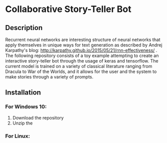 # Collaborative Story-Teller Bot
## Description
Recurrent neural networks are interesting structure of neural networks that apply themselves in unique ways for text generation as described by Andrej Karpathy's blog: http://karpathy.github.io/2015/05/21/rnn-effectiveness/ . The following repository consists of a toy example attempting to create an interactive story-teller bot through the usage of keras and tensorflow. The current model is trained on a variety of classical literature ranging from Dracula to War of the Worlds, and it allows for the user and the system to make stories through a variety of prompts.  
## Installation
### For Windows 10:
1. Download the repository
1. Unzip the 
### For Linux:
